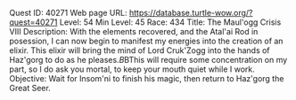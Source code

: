 Quest ID: 40271
Web page URL: https://database.turtle-wow.org/?quest=40271
Level: 54
Min Level: 45
Race: 434
Title: The Maul'ogg Crisis VIII
Description: With the elements recovered, and the Atal'ai Rod in posession, I can now begin to manifest my energies into the creation of an elixir. This elixir will bring the mind of Lord Cruk'Zogg into the hands of Haz'gorg to do as he pleases.$B$BThis will require some concentration on my part, so I do ask you mortal, to keep your mouth quiet while I work.
Objective: Wait for Insom'ni to finish his magic, then return to Haz'gorg the Great Seer.
